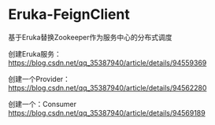 # Eruka-FeignClient
基于Eruka替换Zookeeper作为服务中心的分布式调度


创建Eruka服务：
https://blog.csdn.net/qq_35387940/article/details/94559369

创建一个Provider：
https://blog.csdn.net/qq_35387940/article/details/94562280

创建一个：Consumer
https://blog.csdn.net/qq_35387940/article/details/94569189
